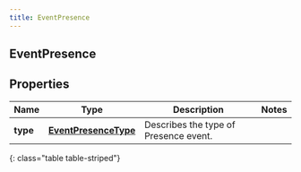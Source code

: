 ```yaml
---
title: EventPresence
---
```

## EventPresence


## Properties

| Name | Type | Description | Notes |
| ------------ | ------------- | ------------- | ------------- |
| **type** | <!----><!---->[**EventPresenceType**](EventPresenceType.html)<!----> | Describes the type of Presence event. |  |
{: class="table table-striped"}




